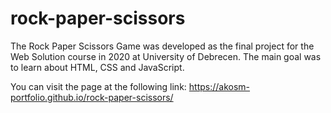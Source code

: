 # rock-paper-scissors

The Rock Paper Scissors Game was developed as the final project for the Web Solution course in 2020 at University of Debrecen. The main goal was to learn about HTML, CSS and JavaScript.

You can visit the page at the following link: https://akosm-portfolio.github.io/rock-paper-scissors/
